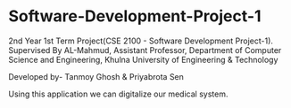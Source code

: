 # Software-Development-Project-1

2nd Year 1st Term Project(CSE 2100 - Software Development Project-1). Supervised By 
                              AL-Mahmud,
                              Assistant Professor,
                              Department of Computer Science and Engineering,
                              Khulna University of Engineering & Technology

Developed by- Tanmoy Ghosh & Priyabrota Sen


Using this application we can digitalize our medical system. 

